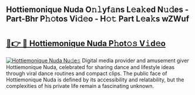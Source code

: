 ## Hottiemonique Nuda O𝚗𝚕yf𝚊ns L𝚎a𝚔ed N𝚞𝚍es - Part-Bhr P𝚑𝚘tos Vi𝚍𝚎o - H𝚘𝚝 Part L𝚎a𝚔s wZWuf

# <h2><a href="http://kfcrcvg.oniu.top/?m=Hottiemonique+Nuda">🔗👉 🔴 Hottiemonique Nuda P𝚑ot𝚘𝚜 V𝚒d𝚎o</a></h2>

[![Hottiemonique Nuda Nu𝚍e𝚜](https://i.imgur.com/0qMVB7G.gif)](http://kfcrcvg.oniu.top/?m=Hottiemonique+Nuda)
Digital media provider and amusement giver Hottiemonique Nuda, celebrated for sharing dance and lifestyle ideas through viral dance routines and compact clips. The public face of Hottiemonique Nuda is defined by its accessibility and relatability, but the complexities of his private life remain a fascinating unknown.  
